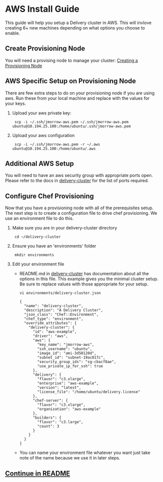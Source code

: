# AWS Install Guide
This guide will help you setup a Delivery cluster in AWS. This will invlove creating 6+ new machines depending on what options you choose to enable.

## Create Provisioning Node
You will need a provising node to manage your cluster: [Creating a Provisioning Node](provisioning_node.md)

## AWS Specific Setup on Provisioning Node
There are few extra steps to do on your provisioning node if you are using aws. Run these from your local machine and replace with the values for your keys.

1. Upload your aws private key:

        scp -i ~/.ssh/jmorrow-aws.pem ~/.ssh/jmorrow-aws.pem ubuntu@10.194.25.100:/home/ubuntu/.ssh/jmorrow-aws.pem
        
2. Upload your aws configuration

        scp -i ~/.ssh/jmorrow-aws.pem -r ~/.aws ubuntu@10.194.25.100:/home/ubuntu/.aws

## Additional AWS Setup
You will need to have an aws security group with appropriate ports open. Please refer to the docs in [delivery-cluster](https://github.com/opscode-cookbooks/delivery-cluster) for the list of ports required.

## Configure Chef Provisioning
Now that you have a provisioning node with all of the prerequisites setup. The next step is to create a configuration file to drive chef provisioning. We use an environment file to do this.

1. Make sure you are in your delivery-cluster directory

        cd ~/delivery-cluster

2. Ensure you have an 'environments' folder

        mkdir environments

3. Edit your environment file
    * README.md in [delivery-cluster](https://github.com/opscode-cookbooks/delivery-cluster) has documentation about all the options in this file. This example gives you the minimal cluster setup. Be sure to replace values with those appropriate for your setup. 

        ```vi environments/delivery-cluster.json```

        ```
        {
          "name": "delivery-cluster",
          "description": "A Delivery Cluster",
          "json_class": "Chef::Environment",
          "chef_type": "environment",
          "override_attributes": {
            "delivery-cluster": {
              "id": "aws-example",
              "driver": "aws",
              "aws": {
                "key_name": "jmorrow-aws",
                "ssh_username": "ubuntu",
                "image_id": "ami-3d50120d",
                "subnet_id": "subnet-19ac017c",
                "security_group_ids": "sg-cbacf8ae",
                "use_private_ip_for_ssh": true
              },
              "delivery": {
                "flavor": "c3.xlarge",
                "enterprise": "aws-example",
                "version": "latest",
                "license_file": "/home/ubuntu/delivery.license"
              },
              "chef-server": {
                "flavor": "c3.xlarge",
                "organization": "aws-example"
              },
              "builders": {
                "flavor": "c3.large",
                "count": 3
              }
            }
          }
        }
        ```

    * You can name your environment file whatever you want just take note of the name because we use it in later steps.

## [Continue in README](README.md)
